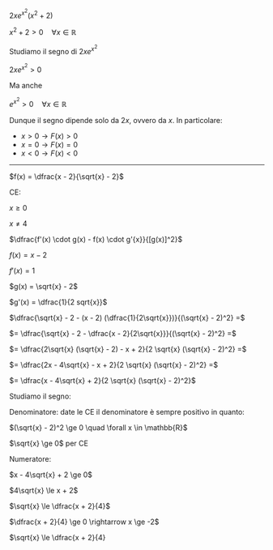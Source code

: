 $2x e^{x^2} (x^2 + 2)$

$x^2 + 2 > 0 \quad \forall x \in \mathbb{R}$

Studiamo il segno di $2x e^{x^2}$

$2x e^{x^2} > 0$

Ma anche 

$e^{x^2} > 0 \quad \forall x \in \mathbb{R}$

Dunque il segno dipende solo da $2x$, ovvero da $x$. In particolare:

- $x > 0 \rightarrow F(x) > 0$
- $x = 0 \rightarrow F(x) = 0$
- $x < 0 \rightarrow F(x) < 0$

---

$f(x) = \dfrac{x - 2}{\sqrt{x} - 2}$

CE:

$x \ge 0$

$x \neq 4$

$\dfrac{f'(x) \cdot g(x) - f(x) \cdot g'{x}}{[g(x)]^2}$

$f(x) = x - 2$

$f'(x) = 1$

$g(x) = \sqrt{x} - 2$

$g'(x) = \dfrac{1}{2 sqrt{x}}$

$\dfrac{\sqrt{x} - 2 - (x - 2) (\dfrac{1}{2\sqrt{x}})}{(\sqrt{x} - 2)^2} =$

$= \dfrac{\sqrt{x} - 2 - \dfrac{x - 2}{2\sqrt{x}}}{(\sqrt{x} - 2)^2} =$

$= \dfrac{2\sqrt{x} (\sqrt{x} - 2) - x + 2}{2 \sqrt{x} (\sqrt{x} - 2)^2} =$

$= \dfrac{2x - 4\sqrt{x} - x + 2}{2 \sqrt{x} (\sqrt{x} - 2)^2} =$

$= \dfrac{x - 4\sqrt{x} + 2}{2 \sqrt{x} (\sqrt{x} - 2)^2}$

Studiamo il segno:

Denominatore: date le CE il denominatore è sempre positivo in quanto:

$(\sqrt{x} - 2)^2 \ge 0 \quad \forall x \in \mathbb{R}$

$\sqrt{x} \ge 0$ per CE

Numeratore:

$x - 4\sqrt{x} + 2 \ge 0$

$4\sqrt{x} \le x + 2$

$\sqrt{x} \le \dfrac{x + 2}{4}$

$\dfrac{x + 2}{4} \ge 0 \rightarrow x \ge -2$

$\sqrt{x} \le \dfrac{x + 2}{4} 


